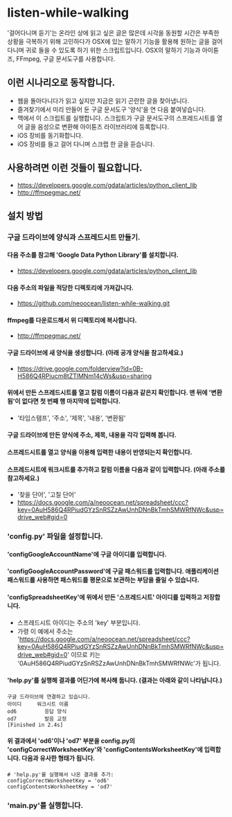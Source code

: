 listen-while-walking
====================
'걸어다니며 듣기'는 온라인 상에 읽고 싶은 글은 많은데 시각을 동원할 시간은 부족한 상황을 극복하기 위해 고민하다가 OSX에 있는 말하기 기능을 활용해 원하는 글을 걸어다니며 귀로 들을 수 있도록 하기 위한 스크립트입니다. OSX의 말하기 기능과 아이튠즈, FFmpeg, 구글 문서도구를 사용합니다.

## 이런 시나리오로 동작합니다.
 * 웹을 돌아다니다가 읽고 싶지만 지금은 읽기 곤란한 글을 찾아냅니다.
 * 즐겨찾기에서 미리 만들어 둔 구글 문서도구 '양식'을 연 다음 붙여넣습니다.
 * 맥에서 이 스크립트를 실행합니다. 스크립트가 구글 문서도구의 스프레드시트를 열어 글을 음성으로 변환해 아이튠즈 라이브러리에 등록합니다.
 * iOS 장비를 동기화합니다.
 * iOS 장비를 들고 걸어 다니며 스크랩 한 글을 듣습니다.

## 사용하려면 이런 것들이 필요합니다.
 * https://developers.google.com/gdata/articles/python_client_lib
 * http://ffmpegmac.net/

## 설치 방법
### 구글 드라이브에 양식과 스프레드시트 만들기.
#### 다음 주소를 참고해 'Google Data Python Library'를 설치합니다.
 * https://developers.google.com/gdata/articles/python_client_lib
#### 다음 주소의 파일을 적당한 디렉토리에 가져갑니다.
 * https://github.com/neoocean/listen-while-walking.git
#### ffmpeg를 다운로드해서 위 디렉토리에 복사합니다.
 * http://ffmpegmac.net/
#### 구글 드라이브에 새 양식을 생성합니다. (아래 공개 양식을 참고하세요.)
 * https://drive.google.com/folderview?id=0B-H586Q4RPiucm8tZTlMNm14cWs&usp=sharing
#### 위에서 만든 스프레드시트를 열고 칼럼 이름이 다음과 같은지 확인합니다. 맨 뒤에 '변환됨'이 없다면 첫 번째 행 마지막에 입력합니다.
 * '타임스탬프', '주소', '제목', '내용', '변환됨'
#### 구글 드라이브에 만든 양식에 주소, 제목, 내용을 각각 입력해 봅니다.
#### 스프레드시트를 열고 양식을 이용해 입력한 내용이 반영되는지 확인합니다.
#### 스프레드시트에 워크시트를 추가하고 칼럼 이름을 다음과 같이 입력합니다. (아래 주소를 참고하세요.)
 * '찾을 단어', '고칠 단어'
 * https://docs.google.com/a/neoocean.net/spreadsheet/ccc?key=0AuH586Q4RPiudGYzSnRSZzAwUnhDNnBkTmhSMWRfNWc&usp=drive_web#gid=0
### 'config.py' 파일을 설정합니다.
#### 'configGoogleAccountName'에 구글 아이디를 입력합니다.
#### 'configGoogleAccountPassword'에 구글 패스워드를 입력합니다. 애플리케이션 패스워드를 사용하면 패스워드를 평문으로 보관하는 부담을 줄일 수 있습니다.
#### 'configSpreadsheetKey'에 위에서 만든 '스프레드시트' 아이디를 입력하고 저장합니다.
 * 스프레드시트 아이디는 주소의 'key' 부분입니다.
 * 가령 이 예에서 주소는 'https://docs.google.com/a/neoocean.net/spreadsheet/ccc?key=0AuH586Q4RPiudGYzSnRSZzAwUnhDNnBkTmhSMWRfNWc&usp=drive_web#gid=0' 이므로 키는 '0AuH586Q4RPiudGYzSnRSZzAwUnhDNnBkTmhSMWRfNWc'가 됩니다.
#### 'help.py'를 실행해 결과를 어딘가에 복사해 둡니다. (결과는 아래와 같이 나타납니다.)
    구글 드라이브에 연결하고 있습니다.
    아이디     워크시트 이름
    od6         응답 양식
    od7         발음 교정
    [Finished in 2.4s]
#### 위 결과에서 'od6'이나 'od7' 부분을 config.py의 'configCorrectWorksheetKey'와 'configContentsWorksheetKey'에 입력합니다. 다음과 유사한 형태가 됩니다.
    # 'help.py'를 실행해서 나온 결과를 추가: 
    configCorrectWorksheetKey = 'od6'
    configContentsWorksheetKey = 'od7'
### 'main.py'를 실행합니다.